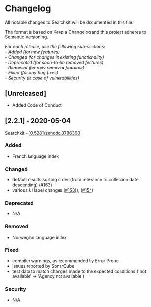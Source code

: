 # Changelog
All notable changes to Searchkit will be documented in this file.

The format is based on [Keep a Changelog](http://keepachangelog.com/en/1.0.0/)
and this project adheres to [Semantic Versioning](http://semver.org/spec/v2.0.0.html).

*For each release, use the following sub-sections:*  
*- Added (for new features)*  
*- Changed (for changes in existing functionality)*  
*- Deprecated (for soon-to-be removed features)*  
*- Removed (for now removed features)*  
*- Fixed (for any bug fixes)*  
*- Security (in case of vulnerabilities)*

## [Unreleased]
- Added Code of Conduct


## [2.2.1] - 2020-05-04    

Searchkit - [10.5281/zenodo.3786300](https://zenodo.org/record/3786300)

### Added
- French language index

### Changed
- default results sorting order (from relevance to collection date descending) ([#163](https://bitbucket.org/cessda/cessda.cdc.version2/issues/163))
- various UI label changes ([#153](https://bitbucket.org/cessda/cessda.cdc.version2/issues/153))), ([#154](https://bitbucket.org/cessda/cessda.cdc.version2/issues/154))

### Deprecated
- N/A

### Removed
- Norwegian language index

### Fixed
- compiler warnings, as recommended by Error Prone
- issues reported by SonarQube
- test data to match changes made to the expected conditions ('not available' -> 'Agency not available')


### Security
- N/A
